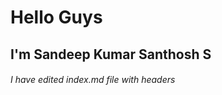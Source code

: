 <h1> Hello Guys </h1>
<h2>I'm Sandeep Kumar Santhosh S</h2>
<h6> I have edited index.md file with headers</h6>
